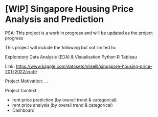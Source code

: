 # [WIP] Singapore Housing Price Analysis and Prediction

PSA: This project is a work in progress and will be updated as the project progress

This project will include the following but not limited to:

Exploratory Data Analysis (EDA) & Visualisation
Python
R 
Tableau 

Link: https://www.kaggle.com/datasets/mikelll/singapore-housing-price-20172022/code

Project Motivation: 
... 

Project Context:
- rent price prediction (by overall trend & categorical)
- rent price analysis (by overall trend & categorical)
- Dashboard 
